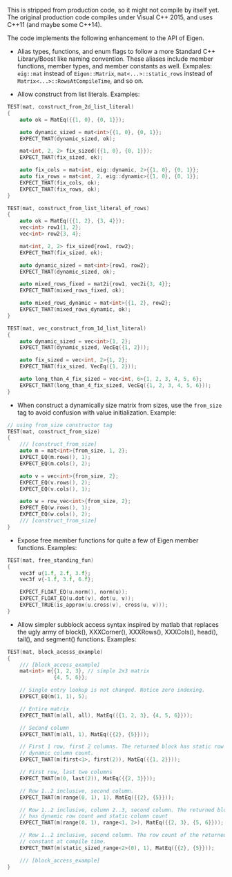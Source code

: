 This is stripped from production code, so it might not compile by itself yet.
The original production code compiles under Visual C++ 2015, and uses C++11 (and
maybe some C++14).

The code implements the following enhancement to the API of Eigen.

* Alias types, functions, and enum flags to follow a more Standard C++
  Library/Boost like naming convention. These aliases include member functions,
  member types, and member constants as well. Exmpales: `eig::mat` instead of
  `Eigen::Matrix`, `mat<...>::static_rows` instead of
  `Matrix<...>::RowsAtCompileTime`, and so on.
  
* Allow construct from list literals. Examples:

```cpp
TEST(mat, construct_from_2d_list_literal)
{
    auto ok = MatEq({{1, 0}, {0, 1}});

    auto dynamic_sized = mat<int>{{1, 0}, {0, 1}};
    EXPECT_THAT(dynamic_sized, ok);

    mat<int, 2, 2> fix_sized({{1, 0}, {0, 1}});
    EXPECT_THAT(fix_sized, ok);

    auto fix_cols = mat<int, eig::dynamic, 2>{{1, 0}, {0, 1}};
    auto fix_rows = mat<int, 2, eig::dynamic>{{1, 0}, {0, 1}};
    EXPECT_THAT(fix_cols, ok);
    EXPECT_THAT(fix_rows, ok);
}

TEST(mat, construct_from_list_literal_of_rows)
{
    auto ok = MatEq({{1, 2}, {3, 4}});
    vec<int> row1{1, 2};
    vec<int> row2{3, 4};

    mat<int, 2, 2> fix_sized{row1, row2};
    EXPECT_THAT(fix_sized, ok);

    auto dynamic_sized = mat<int>{row1, row2};
    EXPECT_THAT(dynamic_sized, ok);

    auto mixed_rows_fixed = mat2i{row1, vec2i{3, 4}};
    EXPECT_THAT(mixed_rows_fixed, ok);

    auto mixed_rows_dynamic = mat<int>{{1, 2}, row2};
    EXPECT_THAT(mixed_rows_dynamic, ok);
}

TEST(mat, vec_construct_from_1d_list_literal)
{
    auto dynamic_sized = vec<int>{1, 2};
    EXPECT_THAT(dynamic_sized, VecEq({1, 2}));

    auto fix_sized = vec<int, 2>{1, 2};
    EXPECT_THAT(fix_sized, VecEq({1, 2}));

    auto long_than_4_fix_sized = vec<int, 6>{1, 2, 3, 4, 5, 6};
    EXPECT_THAT(long_than_4_fix_sized, VecEq({1, 2, 3, 4, 5, 6}));
}
```

* When construct a dynamically size matrix from sizes, use the `from_size` tag
  to avoid confusion with value initialization. Example:

```cpp
// using from_size constructor tag
TEST(mat, construct_from_size)
{
    /// [construct_from_size]
    auto m = mat<int>{from_size, 1, 2};
    EXPECT_EQ(m.rows(), 1);
    EXPECT_EQ(m.cols(), 2);

    auto v = vec<int>{from_size, 2};
    EXPECT_EQ(v.rows(), 2);
    EXPECT_EQ(v.cols(), 1);

    auto w = row_vec<int>{from_size, 2};
    EXPECT_EQ(w.rows(), 1);
    EXPECT_EQ(w.cols(), 2);
    /// [construct_from_size]
}
```
  
  
* Expose free member functions for quite a few of Eigen member functions.
  Examples:

```cpp
TEST(mat, free_standing_fun)
{
    vec3f u{1.f, 2.f, 3.f};
    vec3f v{-1.f, 3.f, 6.f};

    EXPECT_FLOAT_EQ(u.norm(), norm(u));
    EXPECT_FLOAT_EQ(u.dot(v), dot(u, v));
    EXPECT_TRUE(is_approx(u.cross(v), cross(u, v)));
}
```

* Allow simpler subblock access syntax inspired by matlab that replaces the ugly
  army of block(), XXXCorner(), XXXRows(), XXXCols(), head(), tail(),
  and segment() functions. Examples:
  
```cpp
TEST(mat, block_acesss_example)
{
    /// [block_access_example]
    mat<int> m{{1, 2, 3}, // simple 2x3 matrix
               {4, 5, 6}};

    // Single entry lookup is not changed. Notice zero indexing.
    EXPECT_EQ(m(1, 1), 5);

    // Entire matrix
    EXPECT_THAT(m(all, all), MatEq({{1, 2, 3}, {4, 5, 6}}));

    // Second column
    EXPECT_THAT(m(all, 1), MatEq({{2}, {5}}));

    // First 1 row, first 2 columns. The returned block has static row count and
    // dynamic column count.
    EXPECT_THAT(m(first<1>, first(2)), MatEq({{1, 2}}));

    // First row, last two columns
    EXPECT_THAT(m(0, last(2)), MatEq({{2, 3}}));

    // Row 1..2 inclusive, second column.
    EXPECT_THAT(m(range(0, 1), 1), MatEq({{2}, {5}}));

    // Row 1..2 inclusive, column 2..3, second column. The returned block
    // has dynamic row count and static column count
    EXPECT_THAT(m(range(0, 1), range<1, 2>), MatEq({{2, 3}, {5, 6}}));

    // Row 1..2 inclusive, second column. The row count of the returned block is
    // constant at compile time.
    EXPECT_THAT(m(static_sized_range<2>(0), 1), MatEq({{2}, {5}}));

    /// [block_access_example]
}

```
